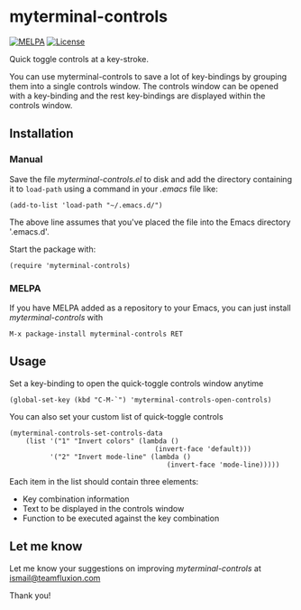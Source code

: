 # myterminal-controls

[![MELPA](http://melpa.org/packages/myterminal-controls-badge.svg)](http://melpa.org/#/myterminal-controls)
[![License](https://img.shields.io/badge/LICENSE-GPL%20v3.0-blue.svg)](https://www.gnu.org/licenses/gpl.html)

Quick toggle controls at a key-stroke.

You can use myterminal-controls to save a lot of key-bindings by grouping them into a single controls window. The controls window can be opened with a key-binding and the rest key-bindings are displayed within the controls window.

## Installation

### Manual

Save the file *myterminal-controls.el* to disk and add the directory containing it to `load-path` using a command in your *.emacs* file like:

    (add-to-list 'load-path "~/.emacs.d/")

The above line assumes that you've placed the file into the Emacs directory '.emacs.d'.

Start the package with:

    (require 'myterminal-controls)

### MELPA

If you have MELPA added as a repository to your Emacs, you can just install *myterminal-controls* with

    M-x package-install myterminal-controls RET

## Usage

Set a key-binding to open the quick-toggle controls window anytime

    (global-set-key (kbd "C-M-`") 'myterminal-controls-open-controls)

You can also set your custom list of quick-toggle controls

    (myterminal-controls-set-controls-data
        (list '("1" "Invert colors" (lambda ()
                                        (invert-face 'default)))
              '("2" "Invert mode-line" (lambda ()
                                           (invert-face 'mode-line)))))

Each item in the list should contain three elements:

* Key combination information
* Text to be displayed in the controls window
* Function to be executed against the key combination

## Let me know

Let me know your suggestions on improving *myterminal-controls* at ismail@teamfluxion.com

Thank you!
